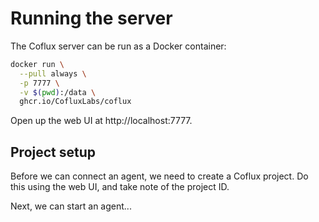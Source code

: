 # Running the server

The Coflux server can be run as a Docker container:

```bash
docker run \
  --pull always \
  -p 7777 \
  -v $(pwd):/data \
  ghcr.io/CofluxLabs/coflux
```

Open up the web UI at http://localhost:7777.

## Project setup

Before we can connect an agent, we need to create a Coflux project. Do this using the web UI, and take note of the project ID.

Next, we can start an agent...
